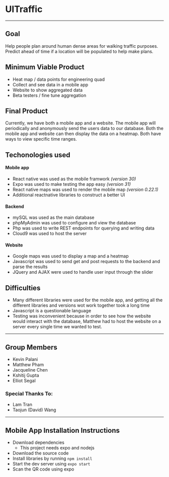 # UITraffic 

------------


##  Goal
Help people plan around human dense areas for walking traffic purposes. Predict ahead of time if a location will be populated to help make plans.

## Minimum Viable Product
- Heat map / data points for engineering quad
- Collect and see data in a mobile app
- Website to show aggregated data
- Beta testers / fine tune aggregation

## Final Product
Currently, we have both a mobile app and a website. The mobile app will periodically and anonymously send the users data to our database.  Both the mobile app and website can then display the data on a heatmap. Both have ways to view specific time ranges.

## Techonologies used
#### Mobile app
- React native was used as the mobile framwork *(version 30)*
- Expo was used to make testing the app easy *(version 31)*
- React native maps was used to render the mobile map *(version 0.22.1)*
- Additional reactnative libraries to construct a better UI

#### Backend
- mySQL was used as the main database
- phpMyAdmin was used to configure and view the database
- Php was used to write REST endpoints for querying and writing data
- Cloud9 was used to host the server

#### Website
- Google maps was used to display a map and a heatmap
- Javascript was used to send get and post requests to the backend and parse the results
- JQuery and AJAX  were used to handle user input through the slider

## Difficulties

- Many different libraries were used for the mobile app, and getting all the different libraries and versions wot work together took a long time
- Javascript is a questionable language
- Testing was inconvenient because in order to see how the website would interact with the database, Matthew had to host the website on a server every single time we wanted to test.


------------

## Group Members
- Kevin Palani
- Matthew Pham
- Jacqueline Chen
- Kshitij Gupta
- Elliot Segal

### Special Thanks To:
- Lam Tran
- Taojun (David) Wang

------------

## Mobile App Installation Instructions

- Download dependencies
	- This project needs expo and nodejs
- Download the source code
- Install libraries by running  `npm install` 
- Start the dev server using `expo start`
- Scan the QR code using expo



